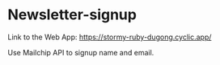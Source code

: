# Newsletter-signup
Link to the Web App: https://stormy-ruby-dugong.cyclic.app/

Use Mailchip API to signup name and email. 
